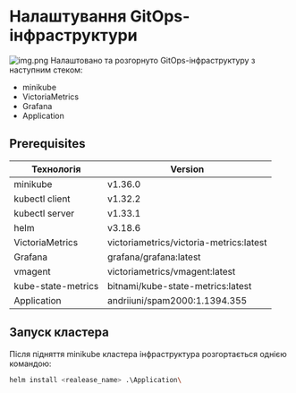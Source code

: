 # Налаштування GitOps-інфраструктури
![img.png](img.png)
Налаштовано та розгорнуто GitOps-інфраструктуру з наступним стеком:
* minikube
* VictoriaMetrics
* Grafana
* Application

## Prerequisites
| Технологія         | Version                       |
|--------------------|-------------------------------|
| minikube           | v1.36.0                       |
| kubectl client     | v1.32.2                       |
| kubectl server     | v1.33.1                       |
| helm               | v3.18.6                              |
| VictoriaMetrics    | victoriametrics/victoria-metrics:latest |
| Grafana            | grafana/grafana:latest        |
| vmagent            | victoriametrics/vmagent:latest        |
| kube-state-metrics | bitnami/kube-state-metrics:latest        |
| Application        | andriiuni/spam2000:1.1394.355           |
## Запуск кластера
Після підняття minikube кластера інфраструктура розгортається однією командою:
```bash
helm install <realease_name> .\Application\